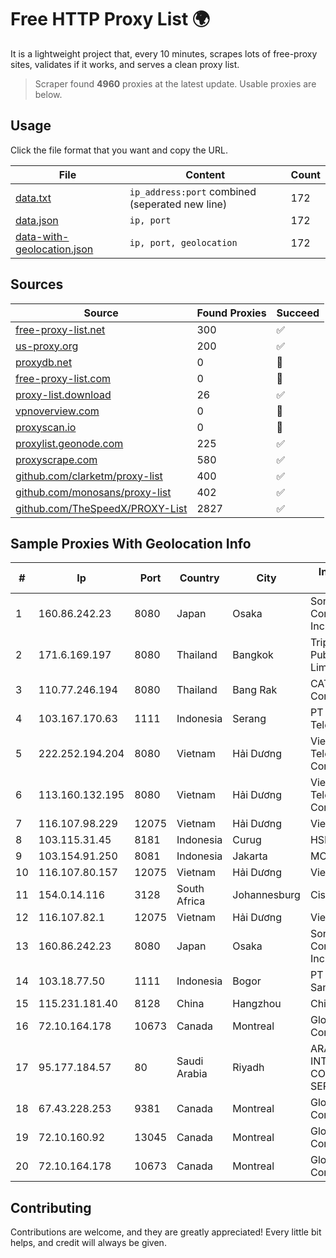 
# Free HTTP Proxy List 🌍

It is a lightweight project that, every 10 minutes, scrapes lots of free-proxy sites, validates if it works, and serves a clean proxy list.


> Scraper found **4960** proxies at the latest update. Usable proxies are below.

## Usage

Click the file format that you want and copy the URL.


|File|Content|Count|
|----|-------|-----|
|[data.txt](https://raw.githubusercontent.com/themiralay/Proxy-List-World/master/data.txt)|`ip_address:port` combined (seperated new line)|172|
|[data.json](https://raw.githubusercontent.com/themiralay/Proxy-List-World/master/data.json)|`ip, port`|172|
|[data-with-geolocation.json](https://raw.githubusercontent.com/themiralay/Proxy-List-World/master/data-with-geolocation.json)|`ip, port, geolocation`|172|

## Sources

|Source|Found Proxies|Succeed|
|------|-------------|-------|
|[free-proxy-list.net](https://free-proxy-list.net)|300|✅|
|[us-proxy.org](https://www.us-proxy.org)|200|✅|
|[proxydb.net](http://proxydb.net)|0|🚫|
|[free-proxy-list.com](https://free-proxy-list.com/?page=&port=&type%5B%5D=http&type%5B%5D=https&up_time=0&search=Search)|0|🚫|
|[proxy-list.download](https://www.proxy-list.download/HTTP)|26|✅|
|[vpnoverview.com](https://vpnoverview.com/privacy/anonymous-browsing/free-proxy-servers)|0|🚫|
|[proxyscan.io](https://www.proxyscan.io)|0|🚫|
|[proxylist.geonode.com](https://proxylist.geonode.com/api/proxy-list?limit=300&page=1&sort_by=lastChecked&sort_type=desc&protocols=http,https)|225|✅|
|[proxyscrape.com](https://api.proxyscrape.com/v2/?request=displayproxies&protocol=http&timeout=10000&country=all&ssl=all&anonymity=all)|580|✅|
|[github.com/clarketm/proxy-list](https://raw.githubusercontent.com/clarketm/proxy-list/master/proxy-list-raw.txt)|400|✅|
|[github.com/monosans/proxy-list](https://raw.githubusercontent.com/monosans/proxy-list/main/proxies/http.txt)|402|✅|
|[github.com/TheSpeedX/PROXY-List](https://raw.githubusercontent.com/TheSpeedX/PROXY-List/master/http.txt)|2827|✅|


## Sample Proxies With Geolocation Info

|#|Ip|Port|Country|City|Internet Service Provider|
|-|--|----|-------|----|-------------------------|
|1|160.86.242.23|8080|Japan|Osaka|Sony Network Communications Inc|
|2|171.6.169.197|8080|Thailand|Bangkok|Triple T Broadband Public Company Limited|
|3|110.77.246.194|8080|Thailand|Bang Rak|CAT Telecom Public Company Limited|
|4|103.167.170.63|1111|Indonesia|Serang|PT Rajeg Media Telekomunikasi|
|5|222.252.194.204|8080|Vietnam|Hải Dương|VietNam Post and Telecom Corporation|
|6|113.160.132.195|8080|Vietnam|Hải Dương|VietNam Post and Telecom Corporation|
|7|116.107.98.229|12075|Vietnam|Hải Dương|Viettel Corporation|
|8|103.115.31.45|8181|Indonesia|Curug|HSPNET|
|9|103.154.91.250|8081|Indonesia|Jakarta|MORATELINDONAP|
|10|116.107.80.157|12075|Vietnam|Hải Dương|Viettel Corporation|
|11|154.0.14.116|3128|South Africa|Johannesburg|Cisp IP3|
|12|116.107.82.1|12075|Vietnam|Hải Dương|Viettel Corporation|
|13|160.86.242.23|8080|Japan|Osaka|Sony Network Communications Inc|
|14|103.18.77.50|1111|Indonesia|Bogor|PT Usaha Adi Sanggoro|
|15|115.231.181.40|8128|China|Hangzhou|China Telecom|
|16|72.10.164.178|10673|Canada|Montreal|GloboTech Communications|
|17|95.177.184.57|80|Saudi Arabia|Riyadh|ARABIAN INTERNET & COMMUNICATIONS SERVICES CO.LTD|
|18|67.43.228.253|9381|Canada|Montreal|GloboTech Communications|
|19|72.10.160.92|13045|Canada|Montreal|GloboTech Communications|
|20|72.10.164.178|10673|Canada|Montreal|GloboTech Communications|



## Contributing

Contributions are welcome, and they are greatly appreciated! Every
little bit helps, and credit will always be given.

